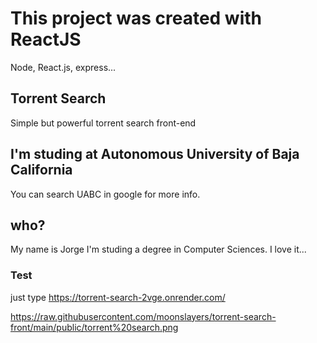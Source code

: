 # This project was created with ReactJS
Node, React.js, express...

## Torrent Search
Simple but powerful torrent search front-end

## I'm studing at Autonomous University of Baja California
You can search UABC in google for more info.

## who?
My name is Jorge I'm studing a degree in Computer Sciences. I love it...

### Test
just type https://torrent-search-2vge.onrender.com/

https://raw.githubusercontent.com/moonslayers/torrent-search-front/main/public/torrent%20search.png
